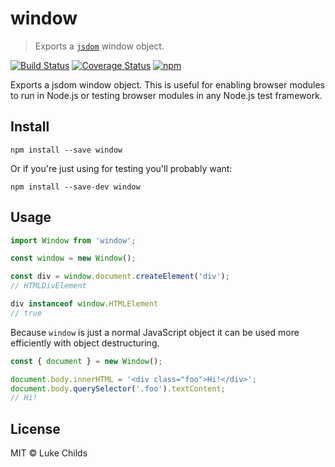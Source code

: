 # window

> Exports a [`jsdom`](https://github.com/tmpvar/jsdom) window object.

[![Build Status](https://travis-ci.org/lukechilds/window.svg?branch=master)](https://travis-ci.org/lukechilds/window) [![Coverage Status](https://coveralls.io/repos/github/lukechilds/window/badge.svg?branch=master)](https://coveralls.io/github/lukechilds/window?branch=master) [![npm](https://img.shields.io/npm/dm/window.svg)](https://www.npmjs.com/package/window)

Exports a jsdom window object. This is useful for enabling browser modules to run in Node.js or testing browser modules in any Node.js test framework.

## Install

```shell
npm install --save window
```

Or if you're just using for testing you'll probably want:

```shell
npm install --save-dev window
```

## Usage

```js
import Window from 'window';

const window = new Window();

const div = window.document.createElement('div');
// HTMLDivElement

div instanceof window.HTMLElement
// true
```

Because `window` is just a normal JavaScript object it can be used more efficiently with object destructuring.

```js
const { document } = new Window();

document.body.innerHTML = '<div class="foo">Hi!</div>';
document.body.querySelector('.foo').textContent;
// Hi!
```

## License

MIT © Luke Childs

